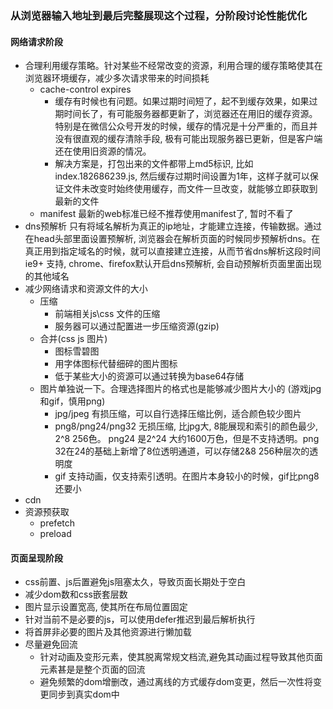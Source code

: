 ### 从浏览器输入地址到最后完整展现这个过程，分阶段讨论性能优化
#### 网络请求阶段
* 合理利用缓存策略。针对某些不经常改变的资源，利用合理的缓存策略使其在浏览器环境缓存，减少多次请求带来的时间损耗
    * cache-control expires
        * 缓存有时候也有问题。如果过期时间短了，起不到缓存效果，如果过期时间长了，有可能服务器都更新了，浏览器还在用旧的缓存资源。特别是在微信公众号开发的时候，缓存的情况是十分严重的，而且并没有很直观的缓存清除手段, 极有可能出现服务器已更新，但是客户端还在使用旧资源的情况。
        * 解决方案是，打包出来的文件都带上md5标识, 比如 index.182686239.js, 然后缓存过期时间设置为1年，这样子就可以保证文件未改变时始终使用缓存，而文件一旦改变，就能够立即获取到最新的文件
    * manifest
        最新的web标准已经不推荐使用manifest了, 暂时不看了
* dns预解析
    只有将域名解析为真正的ip地址，才能建立连接，传输数据。通过在head头部里面设置预解析, 浏览器会在解析页面的时候同步预解析dns。在真正用到指定域名的时候，就可以直接建立连接，从而节省dns解析这段时间
    <meta name="x-dns-prefetch-control" content="on">
    <link rel="dns-prefetch" content="//wwww.baidu.com">
    ie9+ 支持, chrome、firefox默认开启dns预解析, 会自动预解析页面里面出现的其他域名
* 减少网络请求和资源文件的大小
    * 压缩
        * 前端相关js\css 文件的压缩
        * 服务器可以通过配置进一步压缩资源(gzip)
    * 合并(css js 图片)
        * 图标雪碧图
        * 用字体图标代替细碎的图片图标
        * 低于某些大小的资源可以通过转换为base64存储
    * 图片单独说一下。合理选择图片的格式也是能够减少图片大小的 (游戏jpg和gif，慎用png)
        * jpg/jpeg 有损压缩，可以自行选择压缩比例，适合颜色较少图片
        * png8/png24/png32 无损压缩, 比jpg大, 8能展现和索引的颜色最少, 2^8 256色。 png24 是2^24 大约1600万色，但是不支持透明。png 32在24的基础上新增了8位透明通道，可以存储2&8 256种层次的透明度
        * gif 支持动画，仅支持索引透明。在图片本身较小的时候，gif比png8还要小
* cdn
* 资源预获取
    * prefetch
    * preload
#### 页面呈现阶段
* css前置、js后置避免js阻塞太久，导致页面长期处于空白
* 减少dom数和css嵌套层数
* 图片显示设置宽高, 使其所在布局位置固定
* 针对当前不是必要的js，可以使用defer推迟到最后解析执行
* 将首屏非必要的图片及其他资源进行懒加载
* 尽量避免回流
    * 针对动画及变形元素，使其脱离常规文档流,避免其动画过程导致其他页面元素甚是是整个页面的回流
    * 避免频繁的dom增删改，通过离线的方式缓存dom变更，然后一次性将变更同步到真实dom中
